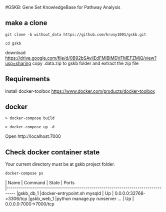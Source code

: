 #GSKB: Gene Set KnowledgeBase for Pathway Analysis

## make a clone
```
git clone -b without_data https://github.com/kruny1001/gskb.git

cd gskb
```
download https://drive.google.com/file/d/0B92bSAvliEdFMlBlMDVFMEFZMjQ/view?usp=sharing
copy .data.zip to gskb folder and extract the zip file

## Requirements
Install docker-toolbox
https://www.docker.com/products/docker-toolbox

## docker
```
> docker-compose build

> docker-compose up -d
```
Open  http://localhost:7000

## Check docker container state
Your current directory must be at gskb project folder.
```
docker-compose ps
```

|   Name     |            Command            |     State   |            Ports          
|----------------------------------------------------------------------------------
|gskb_db_1   |docker-entrypoint.sh mysqld    |  Up |  0.0.0.0:32768->3306/tcp
|gskb_web_1  |python manage.py runserver ... |  Up         |  0.0.0.0:7000->7000/tcp  
